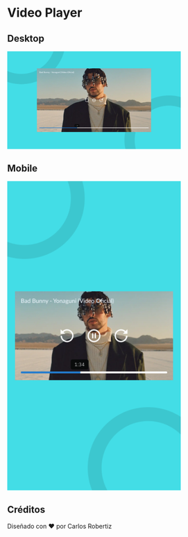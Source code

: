 # Video Player

## Desktop

<img width="400px"  src="https://raw.githubusercontent.com/uxcristopher/imagenes/main/Readmes/Video%20player/desktop-player.png" />

## Mobile

<img width="400px"  src="https://raw.githubusercontent.com/uxcristopher/imagenes/main/Readmes/Video%20player/mobile-player.png" />

## Créditos

Diseñado con ♥️ por Carlos Robertiz
